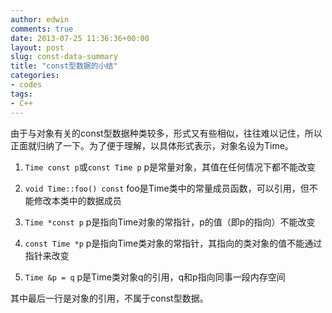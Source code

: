 ```yaml
---
author: edwin
comments: true
date: 2013-07-25 11:36:36+00:00
layout: post
slug: const-data-summary
title: "const型数据的小结"
categories:
- codes
tags:
- C++
---
```



由于与对象有关的const型数据种类较多，形式又有些相似，往往难以记住，所以正面就归纳了一下。为了便于理解，以具体形式表示，对象名设为Time。


1. `Time const p`或`const Time p`
	p是常量对象，其值在任何情况下都不能改变

2. `void Time::foo() const`
	foo是Time类中的常量成员函数，可以引用，但不能修改本类中的数据成员

3. `Time *const p`
	p是指向Time对象的常指针，p的值（即p的指向）不能改变

4. `const Time *p`
	p是指向Time类对象的常指针，其指向的类对象的值不能通过指针来改变

5. `Time &p = q`
	p是Time类对象q的引用，q和p指向同事一段内存空间

其中最后一行是对象的引用，不属于const型数据。

